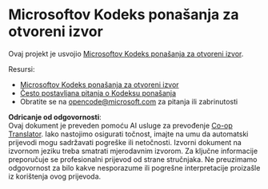 <!--
CO_OP_TRANSLATOR_METADATA:
{
  "original_hash": "442b123d034f92f7c384d2bbd28f99f1",
  "translation_date": "2025-07-21T20:37:56+00:00",
  "source_file": "CODE_OF_CONDUCT.md",
  "language_code": "hr"
}
-->
# Microsoftov Kodeks ponašanja za otvoreni izvor

Ovaj projekt je usvojio [Microsoftov Kodeks ponašanja za otvoreni izvor](https://opensource.microsoft.com/codeofconduct/).

Resursi:

- [Microsoftov Kodeks ponašanja za otvoreni izvor](https://opensource.microsoft.com/codeofconduct/)
- [Često postavljana pitanja o Kodeksu ponašanja](https://opensource.microsoft.com/codeofconduct/faq/)
- Obratite se na [opencode@microsoft.com](mailto:opencode@microsoft.com) za pitanja ili zabrinutosti

**Odricanje od odgovornosti**:  
Ovaj dokument je preveden pomoću AI usluge za prevođenje [Co-op Translator](https://github.com/Azure/co-op-translator). Iako nastojimo osigurati točnost, imajte na umu da automatski prijevodi mogu sadržavati pogreške ili netočnosti. Izvorni dokument na izvornom jeziku treba smatrati mjerodavnim izvorom. Za ključne informacije preporučuje se profesionalni prijevod od strane stručnjaka. Ne preuzimamo odgovornost za bilo kakve nesporazume ili pogrešne interpretacije proizašle iz korištenja ovog prijevoda.
